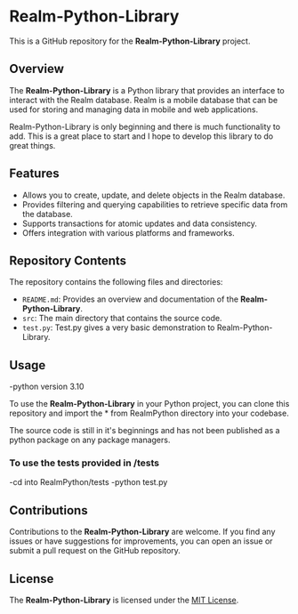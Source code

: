 # Realm-Python-Library

This is a GitHub repository for the **Realm-Python-Library** project.

## Overview

The **Realm-Python-Library** is a Python library that provides an interface to interact with the Realm database. Realm is a mobile database that can be used for storing and managing data in mobile and web applications.

Realm-Python-Library is only beginning and there is much functionality to add. This is a great place to start and I hope 
to develop this library to do great things.

## Features

- Allows you to create, update, and delete objects in the Realm database.
- Provides filtering and querying capabilities to retrieve specific data from the database.
- Supports transactions for atomic updates and data consistency.
- Offers integration with various platforms and frameworks.

## Repository Contents

The repository contains the following files and directories:

- `README.md`: Provides an overview and documentation of the **Realm-Python-Library**.
- `src`: The main directory that contains the source code.
- `test.py`: Test.py gives a very basic demonstration to Realm-Python-Library.


## Usage
-python version 3.10

To use the **Realm-Python-Library** in your Python project, you can clone this repository and import the * from RealmPython directory into your codebase. 

The source code is still in it's beginnings and has not been published as a python package on any package managers.

### To use the tests provided in /tests 
-cd into RealmPython/tests
-python test.py


## Contributions

Contributions to the **Realm-Python-Library** are welcome. If you find any issues or have suggestions for improvements, you can open an issue or submit a pull request on the GitHub repository.

## License

The **Realm-Python-Library** is licensed under the [MIT License](https://github.com/GaryM02/Realm-Python-Library/blob/main/LICENSE).

